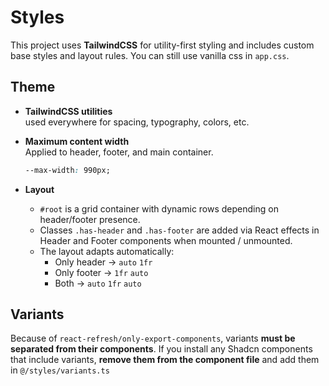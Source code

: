 # Styles

This project uses **TailwindCSS** for utility-first styling and includes custom base styles and layout rules. You can still use vanilla css in `app.css`.

## Theme

- **TailwindCSS utilities**  
  used everywhere for spacing, typography, colors, etc.
- **Maximum content width**  
  Applied to header, footer, and main container.

    ```css
    --max-width: 990px;
    ```

- **Layout**
    - `#root` is a grid container with dynamic rows depending on header/footer presence.
    - Classes `.has-header` and `.has-footer` are added via React effects in Header and Footer components when mounted / unmounted.
    - The layout adapts automatically:
        - Only header → `auto` `1fr`
        - Only footer → `1fr` `auto`
        - Both → `auto` `1fr` `auto`

## Variants

Because of `react-refresh/only-export-components`, variants **must be separated from their components**.
If you install any Shadcn components that include variants, **remove them from the component file** and add them in `@/styles/variants.ts`
